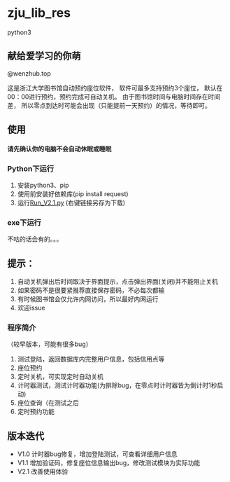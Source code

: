# zju_lib_res
python3

## 献给爱学习的你萌
@wenzhub.top

这是浙江大学图书馆自动预约座位软件，
软件可最多支持预约3个座位，
默认在00：00进行预约，预约完成可自动关机。
由于图书馆时间与电脑时间存在时间差，
所以零点到达时可能会出现（只能提前一天预约）的情况，等待即可。

## 使用

#### 请先确认你的电脑不会自动休眠或睡眠

### Python下运行
1. 安装python3、pip
2. 使用前安装好依赖库(pip install request)
3. 运行[Run_V2.1.py](https://github.com/wenz1xv/zju_lib_reserve/raw/master/Run_v2.1.py) (右键链接另存为下载)

### exe下运行
不咕的话会有的。。。

## 提示：
1. 自动关机弹出后时间取决于界面提示，点击弹出界面(关闭)并不能阻止关机
2. 如果密码不是很要紧推荐直接保存密码，不必每次都输
3. 有时候图书馆会仅允许内网访问，所以最好内网运行
4. 欢迎issue

   

### 程序简介
（较早版本，可能有很多bug）
1. 测试登陆，返回数据库内完整用户信息，包括信用点等
2. 座位预约
3. 定时关机，可实现定时自动关机
4. 计时器测试，测试计时器功能(为排除bug，在零点时计时器皆为倒计时1秒启动)
5. 座位查询（在测试之后
6. 定时预约功能


## 版本迭代
- V1.0 计时器bug修复，增加登陆测试，可查看详细用户信息
- V1.1 增加验证码，修复座位信息输出bug，修改测试模块为实际功能
- V2.1 改善使用体验

